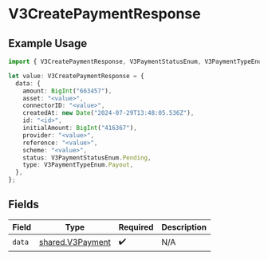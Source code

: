 # V3CreatePaymentResponse

## Example Usage

```typescript
import { V3CreatePaymentResponse, V3PaymentStatusEnum, V3PaymentTypeEnum } from "@formance/formance-sdk/sdk/models/shared";

let value: V3CreatePaymentResponse = {
  data: {
    amount: BigInt("663457"),
    asset: "<value>",
    connectorID: "<value>",
    createdAt: new Date("2024-07-29T13:48:05.536Z"),
    id: "<id>",
    initialAmount: BigInt("416367"),
    provider: "<value>",
    reference: "<value>",
    scheme: "<value>",
    status: V3PaymentStatusEnum.Pending,
    type: V3PaymentTypeEnum.Payout,
  },
};
```

## Fields

| Field                                                       | Type                                                        | Required                                                    | Description                                                 |
| ----------------------------------------------------------- | ----------------------------------------------------------- | ----------------------------------------------------------- | ----------------------------------------------------------- |
| `data`                                                      | [shared.V3Payment](../../../sdk/models/shared/v3payment.md) | :heavy_check_mark:                                          | N/A                                                         |